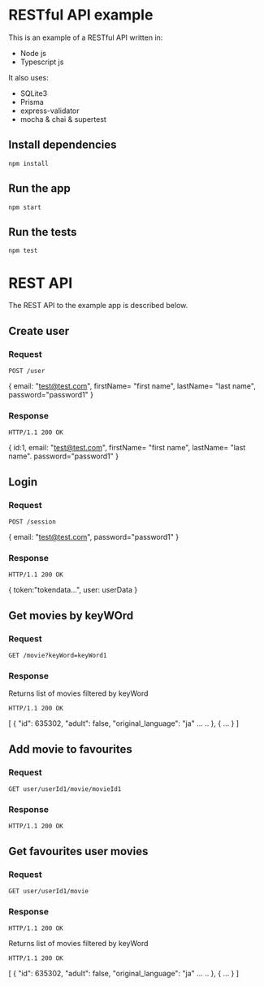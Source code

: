 # RESTful API example 

This is an example of a RESTful API written in:
- Node js
- Typescript js

It also uses:
- SQLite3
- Prisma 
- express-validator
- mocha & chai & supertest

## Install dependencies

    npm install

## Run the app

    npm start

## Run the tests

    npm test

# REST API

The REST API to the example app is described below.

## Create user

### Request

`POST /user`

{
	email: "test@test.com",
	firstName= "first name",
	lastName= "last name",
	password="password1"
}

### Response

    HTTP/1.1 200 OK 
{
	id:1,
	email: "test@test.com",
	firstName= "first name",
	lastName= "last name".
	password="password1"
}

## Login

### Request

`POST /session`

{
	email: "test@test.com",
	password="password1"
}

### Response

    HTTP/1.1 200 OK  
{
	token:"tokendata...",
	user: userData
}

## Get movies by keyWOrd

### Request

`GET /movie?keyWord=keyWord1`


### Response
Returns list of movies filtered by keyWord

    HTTP/1.1 200 OK 
[
	{
		"id": 635302,
	    "adult": false, 
	    "original_language": "ja"
	    ...
	    ..
	},
	{
		...
	}
]

## Add movie to favourites

### Request

`GET user/userId1/movie/movieId1`

### Response 
    HTTP/1.1 200 OK 

## Get favourites user movies

### Request

`GET user/userId1/movie`

### Response 
    HTTP/1.1 200 OK 
Returns list of movies filtered by keyWord

    HTTP/1.1 200 OK 
[
	{
		"id": 635302,
	    "adult": false, 
	    "original_language": "ja"
	    ...
	    ..
	},
	{
		...
	}
]
